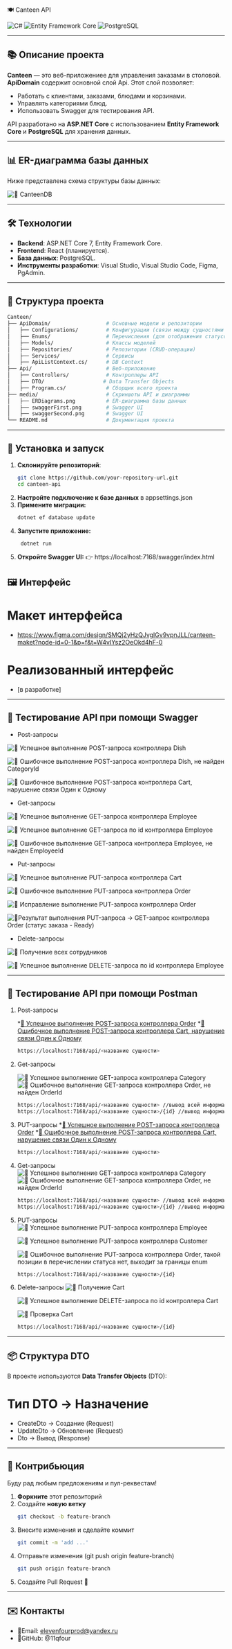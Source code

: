 🍽 Canteen API

![C#](https://img.shields.io/badge/C%23-7.0-purple?style=flat-square&logo=csharp)
![Entity Framework Core](https://img.shields.io/badge/EF%20Core-9.0.2-green?style=flat-square&logo=ef)
![PostgreSQL](https://img.shields.io/badge/PostgreSQL-15-blue?style=flat-square&logo=postgresql)

---

## 📚 Описание проекта

**Canteen** — это веб-приложениее для управления заказами в столовой. 
**ApiDomain** содержит основной слой Api. Этот слой позволяет:
- Работать с клиентами, заказами, блюдами и корзинами.
- Управлять категориями блюд.
- Использовать Swagger для тестирования API.

API разработано на **ASP.NET Core** с использованием **Entity Framework Core** и **PostgreSQL** для хранения данных.

---

## 📊 ER-диаграмма базы данных

Ниже представлена схема структуры базы данных:

![📌 CanteenDB](https://github.com/11qfour/Canteen/tree/main/media/ERDiagrams.png)

---

## 🛠️ Технологии

- **Backend**: ASP.NET Core 7, Entity Framework Core.
- **Frontend**: React (планируется).
- **База данных**:  PostgreSQL.
- **Инструменты разработки**: Visual Studio, Visual Studio Code, Figma, PgAdmin.

---

## 📂 Структура проекта
```bash
Canteen/
├── ApiDomain/                  # Основные модели и репозитории
│   ├── Configurations/         # Конфигурации (связи между сущностями БД)
│   ├── Enums/                  # Перечисления (для отображения статусов заказа и корзины)
│   ├── Models/                 # Классы моделей
│   ├── Repositories/           # Репозитории (CRUD-операции)
│   ├── Services/               # Сервисы
│   ├── ApiListContext.cs/      # DB Context
├── Api/                        # Веб-приложение 
│   ├── Controllers/            # Контроллеры API
│   ├── DTO/                   # Data Transfer Objects
│   ├── Program.cs/             # Сборщик всего проекта
├── media/                      # Скриншоты API и диаграммы
│   ├── ERDiagrams.png          # ER-диаграмма базы данных
│   ├── swaggerFirst.png        # Swagger UI
│   ├── swaggerSecond.png       # Swagger UI
└── README.md                   # Документация проекта
```
---

## 🔧 Установка и запуск

1. **Склонируйте репозиторий**:
   ```bash
   git clone https://github.com/your-repository-url.git
   cd canteen-api

2. **Настройте подключение к базе данных** в appsettings.json
3. **Примените миграции:**
    ```bash
    dotnet ef database update
4. **Запустите приложение:**
    ```bash
     dotnet run
5. **Откройте Swagger UI:** 👉 https://localhost:7168/swagger/index.html


## 🖼️ Интерфейс 

# Макет интерфейса

* https://www.figma.com/design/SMQj2yHzQJvgIGv9vpnJLL/canteen-maket?node-id=0-1&p=f&t=W4vIYsz2OeOkd4hF-0

# Реализованный интерфейс

* [в разработке]

---

## 🧪 Тестирование API при помощи **Swagger**

* Post-запросы

![📌 Успешное выполнение POST-запроса контроллера Dish](https://github.com/11qfour/Canteen/raw/main/media/postSuccess.png)

![📌 Ошибочное выполнение POST-запроса контроллера Dish, не найден CategoryId](https://github.com/11qfour/Canteen/raw/main/media/postError1.png)

![📌 Ошибочное выполнение POST-запроса контроллера Cart, нарушение связи Один к Одному](https://github.com/11qfour/Canteen/raw/main/media/postError2.png)

* Get-запросы

![📌 Успешное выполнение GET-запроса контроллера Employee](https://github.com/11qfour/Canteen/raw/main/media/getSuccess1.png)

![📌 Успешное выполнение GET-запроса по id контроллера Employee](https://github.com/11qfour/Canteen/raw/main/media/getSuccess2.png)

![📌 Ошибочное выполнение GET-запроса контроллера Employee, не найден EmployeeId](https://github.com/11qfour/Canteen/raw/main/media/getError.png)

* Put-запросы

![📌 Успешное выполнение PUT-запроса контроллера Cart](https://github.com/11qfour/Canteen/raw/main/media/putSuccess1.png)

![📌 Ошибочное выполнение PUT-запроса контроллера Order](https://github.com/11qfour/Canteen/raw/main/media/putError.png)

![📌 Исправление выполнение PUT-запроса контроллера Order](https://github.com/11qfour/Canteen/raw/main/media/putChange.png)

![📌Результат выполнения PUT-запроса -> GET-запрос контроллера Order (статус заказа - Ready)](https://github.com/11qfour/Canteen/raw/main/media/putSuccess2.png)

* Delete-запросы

![📌 Получение всех сотрудников](https://github.com/11qfour/Canteen/raw/main/media/deleteCheck.png)

![📌 Успешное выполнение DELETE-запроса по id контроллера Employee](https://github.com/11qfour/Canteen/raw/main/media/deleteSuccess.png)

---

## 🔬 Тестирование API при помощи **Postman**

1. Post-запросы

    *[📌 Успешное выполнение POST-запроса контроллера Order](https://github.com/11qfour/Canteen/raw/main/media/PostSuccessPostman.png)
    *[📌 Ошибочное выполнение POST-запроса контроллера Cart, нарушение связи Один к Одному](https://github.com/11qfour/Canteen/raw/main/media/PostErrorPostman.png)

    ```bash
    https://localhost:7168/api/<название сущности>

2. Get-запросы

    ![📌 Успешное выполнение GET-запроса контроллера Category](https://github.com/11qfour/Canteen/raw/main/media/GetSuccessPostman.png)
    ![📌 Ошибочное выполнение GET-запроса контроллера Order, не найден OrderId](https://github.com/11qfour/Canteen/raw/main/media/GetErrorPostman.png)

    ```bash
    https://localhost:7168/api/<название сущности> //вывод всей информации
    https://localhost:7168/api/<название сущности>/{id} //вывод информации по ID
    
3. PUT-запросы
    *[📌 Успешное выполнение POST-запроса контроллера Order](https://github.com/11qfour/Canteen/raw/main/media/PostSuccessPostman.png)
    *[📌 Ошибочное выполнение POST-запроса контроллера Cart, нарушение связи Один к Одному](https://github.com/11qfour/Canteen/raw/main/media/PostErrorPostman.png)
   
    ```bash
    https://localhost:7168/api/<название сущности>

2. Get-запросы
    ![📌 Успешное выполнение GET-запроса контроллера Category](https://github.com/11qfour/Canteen/raw/main/media/GetSuccessPostman.png)
    ![📌 Ошибочное выполнение GET-запроса контроллера Order, не найден OrderId](https://github.com/11qfour/Canteen/raw/main/media/GetErrorPostman.png)

    ```bash
    https://localhost:7168/api/<название сущности> //вывод всей информации
    https://localhost:7168/api/<название сущности>/{id} //вывод информации по ID
    
3. PUT-запросы
    ![📌 Успешное выполнение PUT-запроса контроллера Employee](https://github.com/11qfour/Canteen/raw/main/media/PutSuccessPostman1.png)

    ![📌 Успешное выполнение PUT-запроса контроллера Customer](https://github.com/11qfour/Canteen/raw/main/media/PutSuccessPostman2.png)

    ![📌 Ошибочное выполнение PUT-запроса контроллера Order, такой позиции в перечислении статуса нет, выходит за границы enum](https://github.com/11qfour/Canteen/raw/main/media/PutErrorPostman.png)
   
    ```bash
    https://localhost:7168/api/<название сущности>/{id}

4. Delete-запросы
   ![📌 Получение Cart](https://github.com/11qfour/Canteen/raw/main/media/GetDeleteCheckPostman.png)

    ![📌 Успешное выполнение DELETE-запроса по id контроллера Cart](https://github.com/11qfour/Canteen/raw/main/media/DeleteSuccessPostman.png)

    ![📌 Проверка Cart](https://github.com/11qfour/Canteen/raw/main/media/DeleteCheckPostman.png)
   
    ```bash
    https://localhost:7168/api/<название сущности>/{id}

---
## 📦 Структура DTO
В проекте используются **Data Transfer Objects** (DTO):
# Тип DTO             ->        Назначение
* <name>CreateDto     ->        Создание (Request)
* <name>UpdateDto     ->        Обновление (Request)
* <name>Dto           ->      Вывод (Response)

---

## 🤝 Контрибьюция
Буду рад любым предложениям и пул-реквестам!
1. **Форкните**  этот репозиторий
2. Создайте **новую ветку** 
    ```bash
    git checkout -b feature-branch
3. Внесите изменения и сделайте коммит
    ```bash
    git commit -m 'add ...'
4. Отправьте изменения (git push origin feature-branch)
    ```bash
    git push origin feature-branch
5. Создайте Pull Request 🚀

---

## ✉️ Контакты

* 📧Email: elevenfourprod@yandex.ru
* 🐙GitHub: @11qfour
